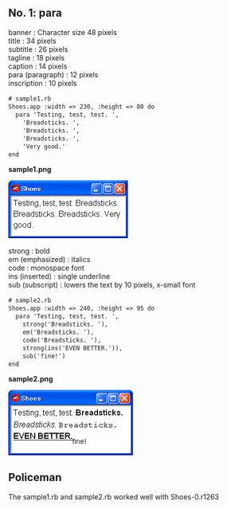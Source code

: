 No. 1: para
-----------

banner			: Character size 48 pixels <br>
title			: 34 pixels <br>
subtitle		: 26 pixels <br>
tagline			: 18 pixels <br>
caption			: 14 pixels <br>
para (paragraph)	: 12 pixels <br>
inscription		: 10 pixels <br>

	# sample1.rb
	Shoes.app :width => 230, :height => 80 do
	  para 'Testing, test, test. ',
	    'Breadsticks. ',
	    'Breadsticks. ',
	    'Breadsticks. ',
	    'Very good.'
	end

**sample1.png**

![sample1.png](http://github.com/ashbb/shoes_tutorial_html/raw/master/images/sample1.png)


strong			: bold <br>
em (emphasized)		: italics <br>
code			: monospace font <br>
ins (inserted)		: single underline <br>
sub (subscript)		: lowers the text by 10 pixels, x-small font <br>

	# sample2.rb
	Shoes.app :width => 240, :height => 95 do
	  para 'Testing, test, test. ',
	    strong('Breadsticks. '),
	    em('Breadsticks. '),
	    code('Breadsticks. '),
	    strong(ins('EVEN BETTER.')),
	    sub('fine!')
	end

**sample2.png**

![sample2.png](http://github.com/ashbb/shoes_tutorial_html/raw/master/images/sample2.png)


Policeman
---------

The sample1.rb and sample2.rb worked well with Shoes-0.r1263


